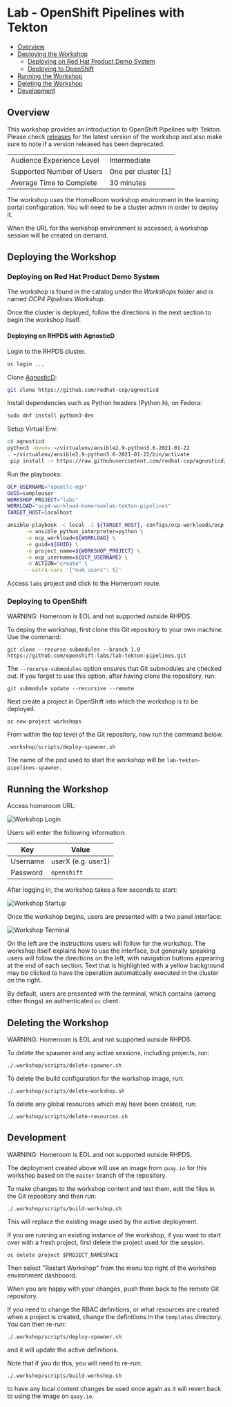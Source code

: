 # Lab - OpenShift Pipelines with Tekton

* [Overview](#overview)
* [Deploying the Workshop](#deploying-the-workshop)
  * [Deploying on Red Hat Product Demo System](#deploying-on-red-hat-product-demo-system)
  * [Deploying to OpenShift](#deploying-to-openshift)
* [Running the Workshop](#running-the-workshop)
* [Deleting the Workshop](#deleting-the-workshop)
* [Development](#development)

## Overview

This workshop provides an introduction to OpenShift Pipelines with Tekton.
Please check [releases](https://github.com/openshift-labs/lab-tekton-pipelines/releases)
for the latest version of the workshop and also make sure to note if a version
released has been deprecated.

| | |
--- | ---
| Audience Experience Level | Intermediate |
| Supported Number of Users | One per cluster [1] |
| Average Time to Complete | 30 minutes |

The workshop uses the HomeRoom workshop environment in the learning portal configuration.
You will need to be a cluster admin in order to deploy it.

When the URL for the workshop environment is accessed, a workshop session will be created on demand.

## Deploying the Workshop



### Deploying on Red Hat Product Demo System

The workshop is found in the catalog under the *Workshops* folder and is named *OCP4 Pipelines Workshop*.

Once the cluster is deployed, follow the directions in the next section to begin the workshop itself.


#### Deploying on RHPDS with AgnosticD

Login to the RHPDS cluster.

```bash
oc login ...
```

Clone [AgnosticD](https://github.com/redhat-cop/agnosticd):

```bash
git clone https://github.com/redhat-cop/agnosticd
```

Install dependencies such as Python headers (Python.h), on Fedora:

```bash
sudo dnf install python3-dev
```

Setup Virtual Env:

```bash
cd agnosticd
python3 -mvenv ~/virtualenv/ansible2.9-python3.6-2021-01-22
. ~/virtualenv/ansible2.9-python3.6-2021-01-22/bin/activate
 pip install -r https://raw.githubusercontent.com/redhat-cop/agnosticd/development/tools/virtualenvs/ansible2.9-python3.6-2021-01-22.txt
```

Run the playbooks:

```bash
OCP_USERNAME="opentlc-mgr"
GUID=sampleuser
WORKSHOP_PROJECT="labs"
WORKLOAD="ocp4-workload-homeroomlab-tekton-pipelines"
TARGET_HOST=localhost

ansible-playbook -c local -i ${TARGET_HOST}, configs/ocp-workloads/ocp-workload.yml \
      -e ansible_python_interpreter=python \
      -e ocp_workload=${WORKLOAD} \
      -e guid=${GUID} \
      -e project_name=${WORKSHOP_PROJECT} \
      -e ocp_username=${OCP_USERNAME} \
      -e ACTION="create" \
      --extra-vars '{"num_users": 5}'
```

Access `labs` project and click to the Homeroom route.


### Deploying to OpenShift

WARNING: Homeroom is EOL and not supported outside RHPDS.

To deploy the workshop, first clone this Git repository to your own machine. Use the command:

```
git clone --recurse-submodules --branch 1.0 https://github.com/openshift-labs/lab-tekton-pipelines.git
```

The ``--recurse-submodules`` option ensures that Git submodules are checked out. If you forget to use this option, after having clone the repository, run:

```
git submodule update --recursive --remote
```

Next create a project in OpenShift into which the workshop is to be deployed.

```
oc new-project workshops
```

From within the top level of the Git repository, now run the command below.

```
.workshop/scripts/deploy-spawner.sh
```

The name of the pod used to start the workshop will be ``lab-tekton-pipelines-spawner``.

## Running the Workshop

Access homeroom URL:

![Workshop Login](/docs/homeroom.png)

Users will enter the following information:

| Key | Value |
| --- | ----- |
| Username | userX (e.g. user1) |
| Password | ``openshift`` |

After logging in, the workshop takes a few seconds to start:

![Workshop Startup](/docs/starting-up.png)

Once the workshop begins, users are presented with a two panel interface:

![Workshop Terminal](/docs/workshop-terminal.png)

On the left are the instructions users will follow for the workshop. The workshop itself explains how to use the interface, but generally speaking users will follow the directions on the left, with navigation buttons appearing at the end of each section. Text that is highlighted with a yellow background may be clicked to have the operation automatically executed in the cluster on the right.

By default, users are presented with the terminal, which contains (among other things) an authenticated ``oc`` client.



## Deleting the Workshop

WARNING: Homeroom is EOL and not supported outside RHPDS.


To delete the spawner and any active sessions, including projects, run:

```
./.workshop/scripts/delete-spawner.sh
```

To delete the build configuration for the workshop image, run:

```
./.workshop/scripts/delete-workshop.sh
```

To delete any global resources which may have been created, run:

```
./.workshop/scripts/delete-resources.sh
```

## Development

WARNING: Homeroom is EOL and not supported outside RHPDS.


The deployment created above will use an image from ``quay.io`` for this workshop based on the ``master`` branch of the repository.

To make changes to the workshop content and test them, edit the files in the Git repository and then run:

```
./.workshop/scripts/build-workshop.sh
```

This will replace the existing image used by the active deployment.

If you are running an existing instance of the workshop, if you want to start over with a fresh project, first delete the project used for the session.

```
oc delete project $PROJECT_NAMESPACE
```

Then select "Restart Workshop" from the menu top right of the workshop environment dashboard.

When you are happy with your changes, push them back to the remote Git repository.

If you need to change the RBAC definitions, or what resources are created when a project is created, change the definitions in the ``templates`` directory. You can then re-run:

```
./.workshop/scripts/deploy-spawner.sh
```

and it will update the active definitions.

Note that if you do this, you will need to re-run:

```
./.workshop/scripts/build-workshop.sh
```

to have any local content changes be used once again as it will revert back to using the image on ``quay.io``.
